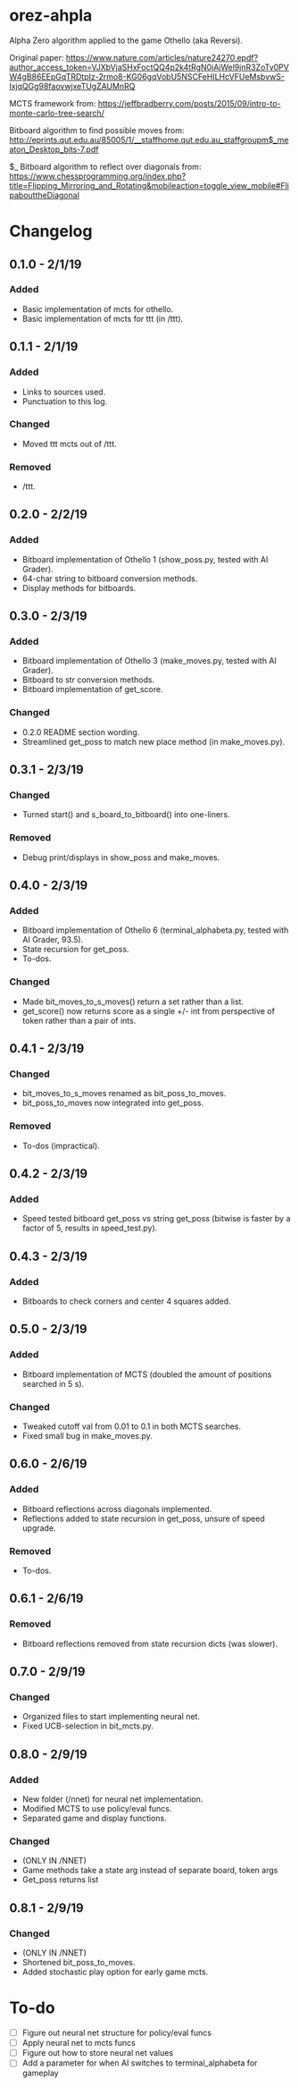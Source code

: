 # orez-ahpla
Alpha Zero algorithm applied to the game Othello (aka Reversi).

Original paper: https://www.nature.com/articles/nature24270.epdf?author_access_token=VJXbVjaSHxFoctQQ4p2k4tRgN0jAjWel9jnR3ZoTv0PVW4gB86EEpGqTRDtpIz-2rmo8-KG06gqVobU5NSCFeHILHcVFUeMsbvwS-lxjqQGg98faovwjxeTUgZAUMnRQ

MCTS framework from: https://jeffbradberry.com/posts/2015/09/intro-to-monte-carlo-tree-search/

Bitboard algorithm to find possible moves from: http://eprints.qut.edu.au/85005/1/__staffhome.qut.edu.au_staffgroupm$_meaton_Desktop_bits-7.pdf

$_
Bitboard algorithm to reflect over diagonals from: https://www.chessprogramming.org/index.php?title=Flipping_Mirroring_and_Rotating&mobileaction=toggle_view_mobile#FlipabouttheDiagonal

# Changelog
## 0.1.0 - 2/1/19
### Added
 - Basic implementation of mcts for othello.
 - Basic implementation of mcts for ttt (in /ttt).

## 0.1.1 - 2/1/19
### Added
 - Links to sources used.
 - Punctuation to this log.

### Changed
 - Moved ttt mcts out of /ttt.

### Removed
 - /ttt.

## 0.2.0 - 2/2/19
### Added
 - Bitboard implementation of Othello 1 (show_poss.py, tested with AI Grader).
 - 64-char string to bitboard conversion methods.
 - Display methods for bitboards.

## 0.3.0 - 2/3/19
### Added
 - Bitboard implementation of Othello 3 (make_moves.py, tested with AI Grader).
 - Bitboard to str conversion methods.
 - Bitboard implementation of get_score.

### Changed
 - 0.2.0 README section wording.
 - Streamlined get_poss to match new place method (in make_moves.py).

## 0.3.1 - 2/3/19
### Changed
 - Turned start() and s_board_to_bitboard() into one-liners.

### Removed
 - Debug print/displays in show_poss and make_moves.

## 0.4.0 - 2/3/19
### Added
 - Bitboard implementation of Othello 6 (terminal_alphabeta.py, tested with AI Grader, 93.5).
 - State recursion for get_poss.
 - To-dos.

### Changed
 - Made bit_moves_to_s_moves() return a set rather than a list.
 - get_score() now returns score as a single +/- int from perspective of token rather than a pair of ints.

## 0.4.1 - 2/3/19
### Changed
 - bit_moves_to_s_moves renamed as bit_poss_to_moves.
 - bit_poss_to_moves now integrated into get_poss.

### Removed
 - To-dos (impractical).

## 0.4.2 - 2/3/19
### Added
 - Speed tested bitboard get_poss vs string get_poss (bitwise is faster by a factor of 5, results in speed_test.py).

## 0.4.3 - 2/3/19
### Added
 - Bitboards to check corners and center 4 squares added.

## 0.5.0 - 2/3/19
### Added
 - Bitboard implementation of MCTS (doubled the amount of positions searched in 5 s).

### Changed
 - Tweaked cutoff val from 0.01 to 0.1 in both MCTS searches.
 - Fixed small bug in make_moves.py.

## 0.6.0 - 2/6/19
### Added
 - Bitboard reflections across diagonals implemented.
 - Reflections added to state recursion in get_poss, unsure of speed upgrade.

### Removed
 - To-dos.

## 0.6.1 - 2/6/19
### Removed
 - Bitboard reflections removed from state recursion dicts (was slower).

## 0.7.0 - 2/9/19
### Changed
 - Organized files to start implementing neural net.
 - Fixed UCB-selection in bit_mcts.py.

## 0.8.0 - 2/9/19
### Added
 - New folder (/nnet) for neural net implementation.
 - Modified MCTS to use policy/eval funcs.
 - Separated game and display functions.

### Changed
 - (ONLY IN /NNET)
 - Game methods take a state arg instead of separate board, token args
 - Get_poss returns list

## 0.8.1 - 2/9/19
### Changed
 - (ONLY IN /NNET)
 - Shortened bit_poss_to_moves.
 - Added stochastic play option for early game mcts. 

# To-do
- [ ] Figure out neural net structure for policy/eval funcs
- [ ] Apply neural net to mcts funcs
- [ ] Figure out how to store neural net values
- [ ] Add a parameter for when AI switches to terminal_alphabeta for gameplay
